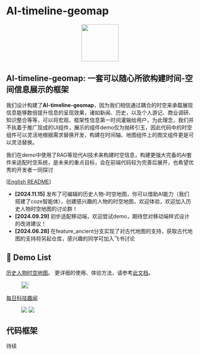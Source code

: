 # AI-timeline-geomap

<p align="center">
    <img src="icon.ico" width="100"/>
</p>

## AI-timeline-geomap: 一套可以随心所欲构建时间-空间信息展示的框架

我们设计构建了**AI-timeline-geomap**，因为我们相信通过耦合的时空来承载展现信息能够数倍提升信息的呈现效果，诸如新闻、历史，以及个人游记、商业调研、知识整合等等，可以将宏观、框架性信息第一时间灌输给用户，为此理念，我们并不执着于推广现成的UI组件，展示的组件demo仅为抛砖引玉，因此代码中的时空组件可以灵活地根据需求替换开发，构建在时间轴、地图组件上的图文组件更是可以灵活替换。

我们在demo中使用了RAG等现代AI技术来构建时空信息，构建更强大完备的AI套件来适配时空系统，是未来的重点目标，会在前端代码较为完善后展开，也希望优秀的开发者一同探讨

[[English README](https://github.com/sklongger/AI-timeline-geomap/blob/main/README_en.md)]

- **[2024.11.15]** 发布了可编辑的历史人物-时空地图，你可以借助AI能力（我们搭建了coze智能体），创建感兴趣的人物的时空地图，欢迎体验，欢迎加入历史人物时空地图的讨论群！
- **[2024.09.29]** 初步适配移动端，欢迎尝试demo，期待您对移动端样式设计的改进建议！
- **[2024.06.28]** 在feature_ancient分支实现了对古代地图的支持，获取古代地图的支持将另起仓库，感兴趣的同学可加入飞书讨论

## 🎥 Demo List

[历史人物时空地图](https://autumnriver.tech/timemap?appName=historygeomap&person=项羽)。 更详细的使用、体验方法，请参考[此文档](https://gvy72b8f8g2.feishu.cn/base/Cajlby8PlakNnxsg3Vwcbb5nnOe?table=ldxas3H4wYfgjLo7)。
<figure class="half">
    <div style="display:flex">
        <div><img src="https://github.com/user-attachments/assets/4c65fe7c-65ad-4ed4-b53b-af1a542bdf6f" width="100%" /></div>
    </div>
</figure>

[每日科技趣闻](https://autumnriver.tech/timemap?appName=technews)
<figure class="half">
    <img src="https://github.com/user-attachments/assets/512488e0-6147-487a-86e1-4dc951503507">
    <img src="https://github.com/user-attachments/assets/0487707d-c6a4-4261-b052-09754ebd24bc">
</figure>




## 代码框架
待续
